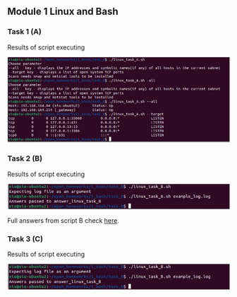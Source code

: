 ## Module 1 Linux and Bash

### Task 1 (A)

Results of script executing

![image taskA](/1_bash/task_A/taskA.jpg?raw=true)


### Task 2 (B)

Results of script executing

![image taskA](/1_bash/task_B/taskB.jpg?raw=true)

Full answers from script B check [here](https://github.com/archeapxa/epam_homeworks/blob/master/1_bash/task_B/answer_linux_task_B.txt).


### Task 3 (C)

Results of script executing

![image taskA](/1_bash/task_B/taskB.jpg?raw=true)

